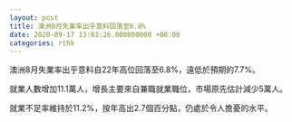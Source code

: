 ```yaml
---
layout: post
title: 澳洲8月失業率出乎意料回落至6.8%
date: 2020-09-17 13:03:26.000000000 +08:00
categories: rthk
---
```


澳洲8月失業率出乎意料自22年高位回落至6.8%，遠低於預期的7.7%。

就業人數增加11.1萬人，增長主要來自兼職就業職位，市場原先估計減少5萬人。

就業不足率維持於11.2%，按年高出2.7個百分點，仍處於令人擔憂的水平。
